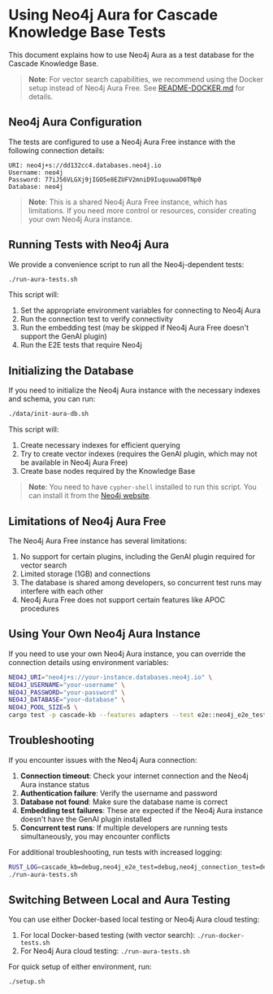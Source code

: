 # Using Neo4j Aura for Cascade Knowledge Base Tests

This document explains how to use Neo4j Aura as a test database for the Cascade Knowledge Base.

> **Note**: For vector search capabilities, we recommend using the Docker setup instead of Neo4j Aura Free. See [README-DOCKER.md](README-DOCKER.md) for details.

## Neo4j Aura Configuration

The tests are configured to use a Neo4j Aura Free instance with the following connection details:

```
URI: neo4j+s://dd132cc4.databases.neo4j.io
Username: neo4j
Password: 77iJ56VLGXj9jIGO5e8EZUFV2mniD9IuquuwaD0TNp0
Database: neo4j
```

> **Note**: This is a shared Neo4j Aura Free instance, which has limitations. If you need more control or resources, consider creating your own Neo4j Aura instance.

## Running Tests with Neo4j Aura

We provide a convenience script to run all the Neo4j-dependent tests:

```bash
./run-aura-tests.sh
```

This script will:
1. Set the appropriate environment variables for connecting to Neo4j Aura
2. Run the connection test to verify connectivity
3. Run the embedding test (may be skipped if Neo4j Aura Free doesn't support the GenAI plugin)
4. Run the E2E tests that require Neo4j

## Initializing the Database

If you need to initialize the Neo4j Aura instance with the necessary indexes and schema, you can run:

```bash
./data/init-aura-db.sh
```

This script will:
1. Create necessary indexes for efficient querying
2. Try to create vector indexes (requires the GenAI plugin, which may not be available in Neo4j Aura Free)
3. Create base nodes required by the Knowledge Base

> **Note**: You need to have `cypher-shell` installed to run this script. You can install it from the [Neo4j website](https://neo4j.com/docs/operations-manual/current/tools/cypher-shell/).

## Limitations of Neo4j Aura Free

The Neo4j Aura Free instance has several limitations:

1. No support for certain plugins, including the GenAI plugin required for vector search
2. Limited storage (1GB) and connections
3. The database is shared among developers, so concurrent test runs may interfere with each other
4. Neo4j Aura Free does not support certain features like APOC procedures

## Using Your Own Neo4j Aura Instance

If you need to use your own Neo4j Aura instance, you can override the connection details using environment variables:

```bash
NEO4J_URI="neo4j+s://your-instance.databases.neo4j.io" \
NEO4J_USERNAME="your-username" \
NEO4J_PASSWORD="your-password" \
NEO4J_DATABASE="your-database" \
NEO4J_POOL_SIZE=5 \
cargo test -p cascade-kb --features adapters --test e2e::neo4j_e2e_test -- --nocapture
```

## Troubleshooting

If you encounter issues with the Neo4j Aura connection:

1. **Connection timeout**: Check your internet connection and the Neo4j Aura instance status
2. **Authentication failure**: Verify the username and password
3. **Database not found**: Make sure the database name is correct
4. **Embedding test failures**: These are expected if the Neo4j Aura instance doesn't have the GenAI plugin installed
5. **Concurrent test runs**: If multiple developers are running tests simultaneously, you may encounter conflicts

For additional troubleshooting, run tests with increased logging:

```bash
RUST_LOG=cascade_kb=debug,neo4j_e2e_test=debug,neo4j_connection_test=debug \
./run-aura-tests.sh
```

## Switching Between Local and Aura Testing

You can use either Docker-based local testing or Neo4j Aura cloud testing:

1. For local Docker-based testing (with vector search): `./run-docker-tests.sh`
2. For Neo4j Aura cloud testing: `./run-aura-tests.sh`

For quick setup of either environment, run:

```bash
./setup.sh 